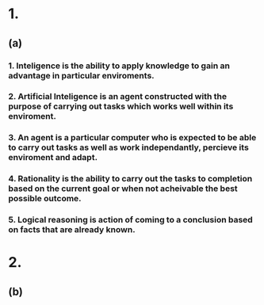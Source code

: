 # 1. 

## (a) 


###        1. Inteligence is the ability to apply knowledge to gain an advantage in particular    enviroments.
###        2. Artificial Inteligence is an agent constructed with the purpose of carrying out tasks which works well within its enviroment.
###        3. An agent is a particular computer who is expected to be able to carry out tasks as well as work independantly, percieve its enviroment and adapt.
###        4. Rationality is the ability to carry out the tasks to completion based on the current goal or when not acheivable the best possible outcome.
###        5. Logical reasoning  is action of coming to a conclusion based on facts that are already known.


# 2.

## (b)

###